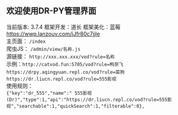 ## 欢迎使用DR-PY管理界面  
当前版本: 3.7.4 框架开发：道长 框架美化：蓝莓   https://wwp.lanzouv.com/iJfr80c7jjle  
主页面： `/index`  
爬虫JS： `/admin/view/名称.js`  
源链接： `http://xxx.xxx.xxx/vod?rule=名称`  
示例：`http://catvod.fun:5705/vod?rule=鸭奈飞`　`https://drpy.aqingyuan.repl.co/vod?rule=菜狗`　`https://dr.liucn.repl.co/vod?rule=555影视`  
使用规则：  
`{"key":"dr_555","name":" 555影视(Dr)","type":1,"api":"https://dr.liucn.repl.co/vod?rule=555影视","searchable":1,"quickSearch":1,"filterable":0},`  

